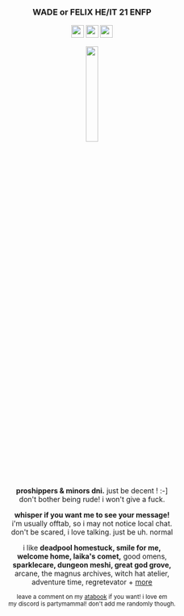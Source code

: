 <h3 p align="center">WADE or FELIX HE/IT 21 ENFP</h3>
<p align="center"><img src="https://files.catbox.moe/lyogii.png" height="25px"> <img src="https://files.catbox.moe/od5klh.png" height="25px"> <img src="https://files.catbox.moe/ud4nx6.png" height="25px"></p>
<p align="center"><img src="https://files.catbox.moe/omxlxe.png" width="22%"></p>
<p align="center">
<b>proshippers & minors dni.</b> just be decent ! :-]
<br>don't bother being rude! i won't give a fuck.</p>
<p align="center"><b>whisper if you want me to see your message!</b>
<br>i'm usually offtab, so i may not notice local chat.
<br>don't be scared, i love talking. just be uh. normal</p>
<p align="center">
i like <b>deadpool homestuck, smile for me,</b> 
<br><b>welcome home, laika's comet,</b> good omens,
<br><b>sparklecare, dungeon meshi, great god grove,</b>
<br>arcane, the magnus archives, witch hat atelier,
<br>adventure time, regretevator + <a href="https://rentry.co/-spiderman">more</a>
</p>
<p align="center"><sub>leave a comment on my <a href="https://inspekta.atabook.org/">atabook</a> if you want! i love em</sub>
<br><sup>my discord is partymammal! don't add me randomly though.</sup></p>
